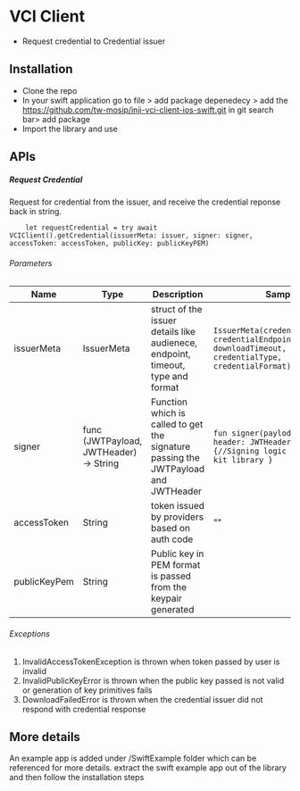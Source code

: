 
# VCI Client
- Request credential to Credential issuer

## Installation
- Clone the repo
- In your swift application go to file > add package depenedecy > add the  https://github.com/tw-mosip/inji-vci-client-ios-swift.git in git search bar> add package
- Import the library and use

## APIs

##### Request Credential

Request for credential from the issuer, and receive the credential reponse back in string.

```
    let requestCredential = try await VCIClient().getCredential(issuerMeta: issuer, signer: signer, accessToken: accessToken, publicKey: publicKeyPEM)
```

###### Parameters

| Name         | Type                               | Description                                                                                                  | Sample                                                                                                  |
|--------------|------------------------------------|--------------------------------------------------------------------------------------------------------------|---------------------------------------------------------------------------------------------------------|
| issuerMeta   | IssuerMeta                         | struct of the issuer details like audienece, endpoint, timeout, type and format                                                                           | `IssuerMeta(credentialAudience, credentialEndpoint, downloadTimeout, credentialType, credentialFormat)` |
| signer       | func  (JWTPayload, JWTHeader) -> String | Function which is called to get the signature passing the JWTPayload and JWTHeader | `fun signer(paylod: JWTPayload, header: JWTHeader): String {//Signing logic of vapor/jwt-kit library }`                                           |
| accessToken  | String                             | token issued by providers based on auth code                                                                 | "" |
| publicKeyPem | String                             | Public key in PEM format is passed from the keypair generated | 

###### Exceptions

1. InvalidAccessTokenException is thrown when token passed by user is invalid
2. InvalidPublicKeyError is thrown when the public key passed is not valid or generation of key primitives fails
3. DownloadFailedError is thrown when the credential issuer did not respond with credential response


## More details

An example app is added under /SwiftExample folder which can be referenced for more details. extract the swift example app out of the library and then follow the installation steps 
